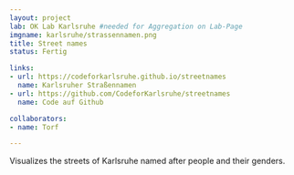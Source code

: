 ```yaml
---
layout: project
lab: OK Lab Karlsruhe #needed for Aggregation on Lab-Page
imgname: karlsruhe/strassennamen.png
title: Street names
status: Fertig

links:
- url: https://codeforkarlsruhe.github.io/streetnames
  name: Karlsruher Straßennamen
- url: https://github.com/CodeforKarlsruhe/streetnames
  name: Code auf Github

collaborators:
- name: Torf

---
```

Visualizes the streets of Karlsruhe named after people and their genders.


